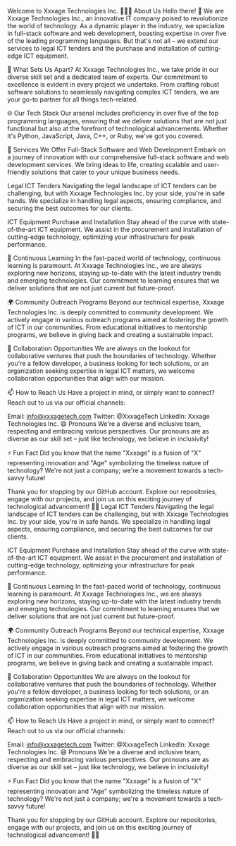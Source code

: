 Welcome to Xxxage Technologies Inc. 👩‍💻🚀
About Us
Hello there! 👋 We are Xxxage Technologies Inc., an innovative IT company poised to revolutionize the world of technology. As a dynamic player in the industry, we specialize in full-stack software and web development, boasting expertise in over five of the leading programming languages. But that's not all – we extend our services to legal ICT tenders and the purchase and installation of cutting-edge ICT equipment.

🚀 What Sets Us Apart?
At Xxxage Technologies Inc., we take pride in our diverse skill set and a dedicated team of experts. Our commitment to excellence is evident in every project we undertake. From crafting robust software solutions to seamlessly navigating complex ICT tenders, we are your go-to partner for all things tech-related.

🌐 Our Tech Stack
Our arsenal includes proficiency in over five of the top programming languages, ensuring that we deliver solutions that are not just functional but also at the forefront of technological advancements. Whether it's Python, JavaScript, Java, C++, or Ruby, we've got you covered.

💼 Services We Offer
Full-Stack Software and Web Development
Embark on a journey of innovation with our comprehensive full-stack software and web development services. We bring ideas to life, creating scalable and user-friendly solutions that cater to your unique business needs.

Legal ICT Tenders
Navigating the legal landscape of ICT tenders can be challenging, but with Xxxage Technologies Inc. by your side, you're in safe hands. We specialize in handling legal aspects, ensuring compliance, and securing the best outcomes for our clients.

ICT Equipment Purchase and Installation
Stay ahead of the curve with state-of-the-art ICT equipment. We assist in the procurement and installation of cutting-edge technology, optimizing your infrastructure for peak performance.

🌱 Continuous Learning
In the fast-paced world of technology, continuous learning is paramount. At Xxxage Technologies Inc., we are always exploring new horizons, staying up-to-date with the latest industry trends and emerging technologies. Our commitment to learning ensures that we deliver solutions that are not just current but future-proof.

🌍 Community Outreach Programs
Beyond our technical expertise, Xxxage Technologies Inc. is deeply committed to community development. We actively engage in various outreach programs aimed at fostering the growth of ICT in our communities. From educational initiatives to mentorship programs, we believe in giving back and creating a sustainable impact.

👀 Collaboration Opportunities
We are always on the lookout for collaborative ventures that push the boundaries of technology. Whether you're a fellow developer, a business looking for tech solutions, or an organization seeking expertise in legal ICT matters, we welcome collaboration opportunities that align with our mission.

📫 How to Reach Us
Have a project in mind, or simply want to connect? Reach out to us via our official channels:

Email: info@xxxagetech.com
Twitter: @XxxageTech
LinkedIn: Xxxage Technologies Inc.
😄 Pronouns
We're a diverse and inclusive team, respecting and embracing various perspectives. Our pronouns are as diverse as our skill set – just like technology, we believe in inclusivity!

⚡ Fun Fact
Did you know that the name "Xxxage" is a fusion of "X" representing innovation and "Age" symbolizing the timeless nature of technology? We're not just a company; we're a movement towards a tech-savvy future!

Thank you for stopping by our GitHub account. Explore our repositories, engage with our projects, and join us on this exciting journey of technological advancement! 🚀✨
Legal ICT Tenders
Navigating the legal landscape of ICT tenders can be challenging, but with Xxxage Technologies Inc. by your side, you're in safe hands. We specialize in handling legal aspects, ensuring compliance, and securing the best outcomes for our clients.

ICT Equipment Purchase and Installation
Stay ahead of the curve with state-of-the-art ICT equipment. We assist in the procurement and installation of cutting-edge technology, optimizing your infrastructure for peak performance.

🌱 Continuous Learning
In the fast-paced world of technology, continuous learning is paramount. At Xxxage Technologies Inc., we are always exploring new horizons, staying up-to-date with the latest industry trends and emerging technologies. Our commitment to learning ensures that we deliver solutions that are not just current but future-proof.

🌍 Community Outreach Programs
Beyond our technical expertise, Xxxage Technologies Inc. is deeply committed to community development. We actively engage in various outreach programs aimed at fostering the growth of ICT in our communities. From educational initiatives to mentorship programs, we believe in giving back and creating a sustainable impact.

👀 Collaboration Opportunities
We are always on the lookout for collaborative ventures that push the boundaries of technology. Whether you're a fellow developer, a business looking for tech solutions, or an organization seeking expertise in legal ICT matters, we welcome collaboration opportunities that align with our mission.

📫 How to Reach Us
Have a project in mind, or simply want to connect? Reach out to us via our official channels:

Email: info@xxxagetech.com
Twitter: @XxxageTech
LinkedIn: Xxxage Technologies Inc.
😄 Pronouns
We're a diverse and inclusive team, respecting and embracing various perspectives. Our pronouns are as diverse as our skill set – just like technology, we believe in inclusivity!

⚡ Fun Fact
Did you know that the name "Xxxage" is a fusion of "X" representing innovation and "Age" symbolizing the timeless nature of technology? We're not just a company; we're a movement towards a tech-savvy future!

Thank you for stopping by our GitHub account. Explore our repositories, engage with our projects, and join us on this exciting journey of technological advancement! 🚀✨


